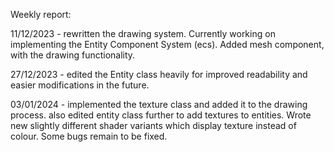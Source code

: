 Weekly report:

11/12/2023 - rewritten the drawing system. Currently working on implementing the Entity Component System (ecs). Added mesh component, with the drawing functionality.

27/12/2023 - edited the Entity class heavily for improved readability and easier modifications in the future.

03/01/2024 - implemented the texture class and added it to the drawing process. also edited entity class further to add textures to entities. Wrote new slightly different shader variants which display texture instead of colour. Some bugs remain to be fixed.
